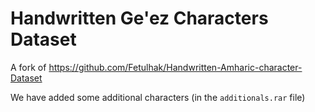 # Handwritten Ge'ez Characters Dataset
A fork of https://github.com/Fetulhak/Handwritten-Amharic-character-Dataset

We have added some additional characters (in the `additionals.rar` file)

